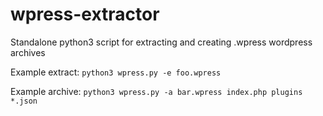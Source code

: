 # wpress-extractor

Standalone python3 script for extracting and creating .wpress wordpress archives

Example extract:
    ```
    python3 wpress.py -e foo.wpress
    ```

Example archive:
    ```
    python3 wpress.py -a bar.wpress index.php plugins *.json
    ```
